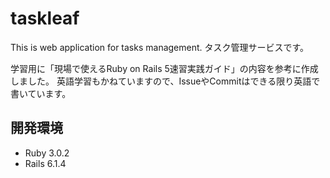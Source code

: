 # taskleaf

This is web application for tasks management.
タスク管理サービスです。

学習用に「現場で使えるRuby on Rails 5速習実践ガイド」の内容を参考に作成しました。
英語学習もかねていますので、IssueやCommitはできる限り英語で書いています。

## 開発環境
- Ruby 3.0.2
- Rails 6.1.4
